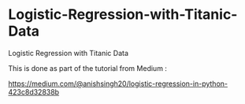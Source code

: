 # Logistic-Regression-with-Titanic-Data
Logistic Regression with Titanic Data

This is done as part of the tutorial from Medium :

https://medium.com/@anishsingh20/logistic-regression-in-python-423c8d32838b  
